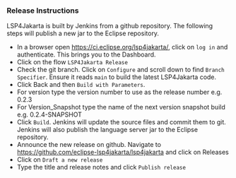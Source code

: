 ### Release Instructions ###

LSP4Jakarta is built by Jenkins from a github repository. The following steps will publish a new jar to the Eclipse repository.

- In a browser open https://ci.eclipse.org/lsp4jakarta/, click on `log in` and authenticate. This brings you to the Dashboard.
- Click on the flow `LSP4Jakarta Release` 
- Check the git branch. Click on `Configure` and scroll down to find `Branch Specifier`. Ensure it reads `main` to build the latest LSP4Jakarta code.
- Click Back and then `Build with Parameters`.
- For version type the version number to use as the release number e.g. 0.2.3
- For Version_Snapshot type the name of the next version snapshot build e.g. 0.2.4-SNAPSHOT
- Click `Build`. Jenkins will update the source files and commit them to git. Jenkins will also publish the language server jar to the Eclipse repository.
- Announce the new release on github. Navigate to https://github.com/eclipse-lsp4jakarta/lsp4jakarta and click on Releases
- Click on `Draft a new release`
- Type the title and release notes and click `Publish release`


